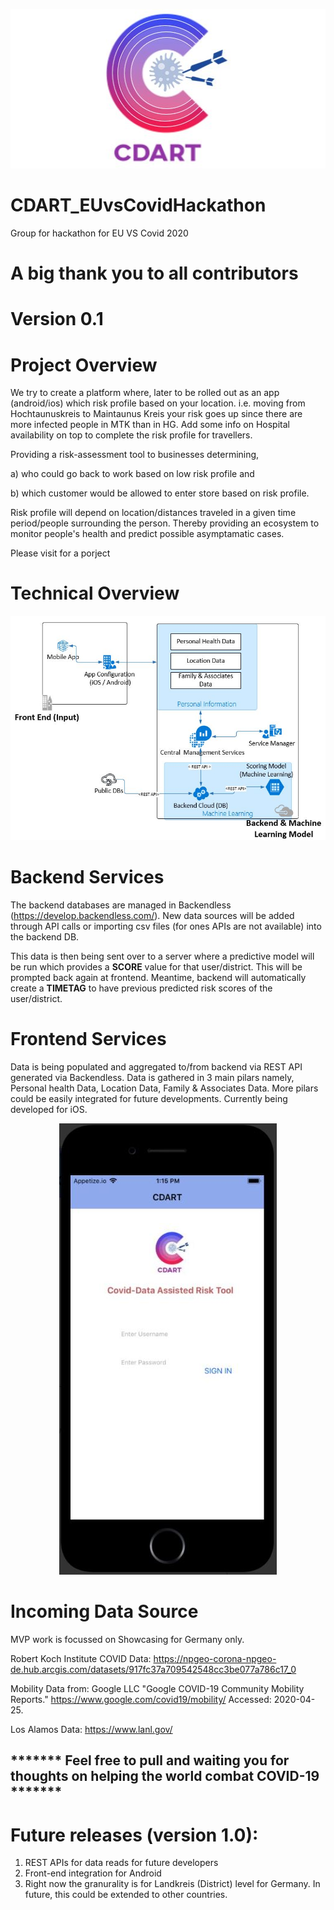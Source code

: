 <p align="center">
   <img width="527" height="255" src="https://github.com/shanej199127/CDART_EUvsCovidHackathon/blob/master/img/cdart%20logo.jpg">

</p>

# CDART_EUvsCovidHackathon
Group for hackathon for EU VS Covid 2020


# A big thank you to all contributors 

# Version 0.1
# Project Overview

We try to create a platform where, later to be rolled out as an app (android/ios) which risk profile based on your location. i.e. moving from Hochtaunuskreis to Maintaunus Kreis your risk goes up since there are more infected people in MTK than in HG. Add some info on Hospital availability on top to complete the risk profile for travellers. 

Providing a risk-assessment tool to businesses determining,

a) who could go back to work based on low risk profile and 

b) which customer would be allowed to enter store based on risk profile. 

Risk profile will depend on location/distances traveled in a given time period/people surrounding the person. Thereby providing an ecosystem to monitor people's health and predict possible asymptamatic cases.

Please visit <youtube video link> for a porject 

# Technical Overview
![Technical Model Diagram](https://github.com/shanej199127/CDART_EUvsCovidHackathon/blob/master/img/Technical%20Model%20Diagram.JPG)


# Backend Services
The backend databases are managed in Backendless (https://develop.backendless.com/). New data sources will be added through API calls or importing csv files (for ones APIs are not available) into the backend DB.

This data is then being sent over to a server where a predictive model will be run which provides a <b>SCORE</b> value for that user/district. This will be prompted back again at frontend. Meantime, backend will automatically create a <b>TIMETAG</b> to have previous predicted risk scores of the user/district.

# Frontend Services
Data is being populated and aggregated to/from backend via REST API generated via Backendless. Data is gathered in 3 main pilars namely, Personal health Data, Location Data, Family & Associates Data. More pilars could be easily integrated for future developments. Currently being developed for iOS. 


<p align="center">
   <img width="348" height="722" title="Proposed App" src="https://github.com/shanej199127/CDART_EUvsCovidHackathon/blob/master/img/app1%20(1).JPG">

</p>

# Incoming Data Source
MVP work is focussed on Showcasing for Germany only.

Robert Koch Institute COVID Data: https://npgeo-corona-npgeo-de.hub.arcgis.com/datasets/917fc37a709542548cc3be077a786c17_0

Mobility Data from: Google LLC "Google COVID-19 Community Mobility Reports." https://www.google.com/covid19/mobility/ Accessed: 2020-04-25.
 
Los Alamos Data: https://www.lanl.gov/
 
## ******* Feel free to pull and waiting you for thoughts on helping the world combat COVID-19 *******

# Future releases (version 1.0):
1. REST APIs for data reads for future developers
2. Front-end integration for Android
3. Right now the granurality is for Landkreis (District) level for Germany. In future, this could be extended to other countries.
